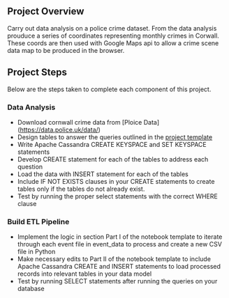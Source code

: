 ## Project Overview
Carry out data analysis on a police crime dataset.  From the data analysis prouduce a series of coordinates representing monthly crimes in Corwall.  These coords are then used with Google Maps api to allow a crime scene data map to be produced in the browser.

## Project Steps
Below are the steps taken to complete each component of this project.

### Data Analysis
- Download cornwall crime data from [Ploice Data] (https://data.police.uk/data/)
- Design tables to answer the queries outlined in the [project template](https://github.com/riched158/UdacityDataEngineering/blob/master/datamodelling/project2/Project_1B_%20Project_Template.ipynb) &nbsp;
- Write Apache Cassandra CREATE KEYSPACE and SET KEYSPACE statements
- Develop CREATE statement for each of the tables to address each question
- Load the data with INSERT statement for each of the tables
- Include IF NOT EXISTS clauses in your CREATE statements to create tables only if the tables do not already exist.
- Test by running the proper select statements with the correct WHERE clause

### Build ETL Pipeline
- Implement the logic in section Part I of the notebook template to iterate through each event file in event_data to process and create a new CSV file in Python
- Make necessary edits to Part II of the notebook template to include Apache Cassandra CREATE and INSERT statements to load processed records into relevant tables in your data model
- Test by running SELECT statements after running the queries on your database

